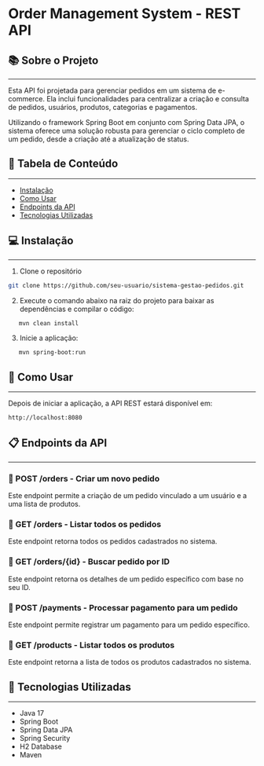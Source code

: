 # Order Management System - REST API

## 📚 Sobre o Projeto
***

Esta API foi projetada para gerenciar pedidos em um sistema de e-commerce. Ela inclui funcionalidades para centralizar a criação e consulta de pedidos, usuários, produtos, categorias e pagamentos.

Utilizando o framework Spring Boot em conjunto com Spring Data JPA, o sistema oferece uma solução robusta para gerenciar o ciclo completo de um pedido, desde a criação até a atualização de status.

## 📖 Tabela de Conteúdo
***
- [Instalação](#-instalação)
- [Como Usar](#-como-usar)
- [Endpoints da API](#-endpoints-da-api)
- [Tecnologias Utilizadas](#-tecnologias-utilizadas)

## 💻 Instalação
***

1. Clone o repositório
```bash
git clone https://github.com/seu-usuario/sistema-gestao-pedidos.git
```

2. Execute o comando abaixo na raiz do projeto para baixar as dependências e compilar o código:
```bash
   mvn clean install
   ```

3. Inicie a aplicação:
```bash
   mvn spring-boot:run
   ```

## 🚀 Como Usar
***

Depois de iniciar a aplicação, a API REST estará disponível em:
```bash
http://localhost:8080
```

## 📋 Endpoints da API
***

### 📌 POST /orders - Criar um novo pedido
Este endpoint permite a criação de um pedido vinculado a um usuário e a uma lista de produtos.

### 📌 GET /orders - Listar todos os pedidos
Este endpoint retorna todos os pedidos cadastrados no sistema.

### 📌 GET /orders/{id} - Buscar pedido por ID
Este endpoint retorna os detalhes de um pedido específico com base no seu ID.

### 📌 POST /payments - Processar pagamento para um pedido
Este endpoint permite registrar um pagamento para um pedido específico.

### 📌 GET /products - Listar todos os produtos
Este endpoint retorna a lista de todos os produtos cadastrados no sistema.


## 🚀 Tecnologias Utilizadas
***

- Java 17
- Spring Boot 
- Spring Data JPA
- Spring Security
- H2 Database
- Maven

